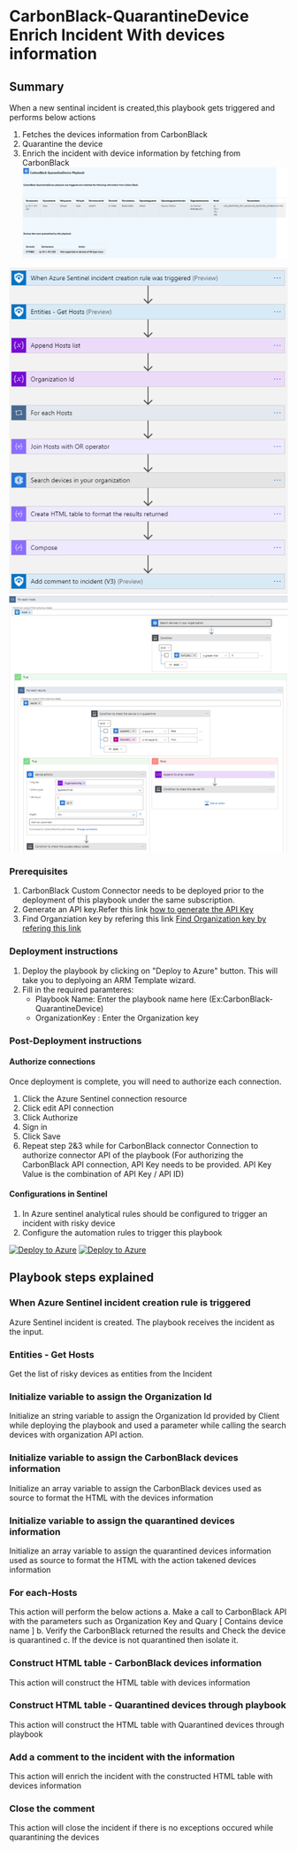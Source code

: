 # CarbonBlack-QuarantineDevice Enrich Incident With devices information
 ## Summary
 When a new sentinal incident is created,this playbook gets triggered and performs below actions
 1. Fetches the devices information from CarbonBlack
 2. Quarantine the device
 3. Enrich the incident with device information by fetching from CarbonBlack<br>
    ![CarbonBlack-Enrich Incident With devices information](./images/Incident_Comment.png)


![CarbonBlack-Enrich Incident With devices information](./images/designerOverviewLight1.png)<br>
![CarbonBlack-Enrich Incident With devices information](./images/designerOverviewLight2.png)

### Prerequisites 
1. CarbonBlack Custom Connector needs to be deployed prior to the deployment of this playbook under the same subscription.
2. Generate an API key.Refer this link [ how to generate the API Key](https://developer.carbonblack.com/reference/carbon-black-cloud/authentication/#creating-an-api-key)
3. Find Organziation key by refering this link [ Find Organization key by refering this link ](https://developer.carbonblack.com/reference/carbon-black-cloud/authentication/#creating-an-api-key)
### Deployment instructions 
1. Deploy the playbook by clicking on "Deploy to Azure" button. This will take you to deplyoing an ARM Template wizard.
2. Fill in the required paramteres:
    * Playbook Name: Enter the playbook name here (Ex:CarbonBlack-QuarantineDevice)
    * OrganizationKey : Enter the Organization key
    
### Post-Deployment instructions 
#### Authorize connections
Once deployment is complete, you will need to authorize each connection.
1.	Click the Azure Sentinel connection resource
2.	Click edit API connection
3.	Click Authorize
4.	Sign in
5.	Click Save
6.	Repeat step 2&3 while for CarbonBlack connector Connection to authorize connector API of the playbook (For authorizing the CarbonBlack API connection, API Key needs to be provided. API Key Value is the combination of API Key / API ID)
#### Configurations in Sentinel
1. In Azure sentinel analytical rules should be configured to trigger an incident with risky device 
2. Configure the automation rules to trigger this playbook

[![Deploy to Azure](https://aka.ms/deploytoazurebutton)](https://portal.azure.com/#create/Microsoft.Template/uri/https%3A%2F%2Fraw.githubusercontent.com%2FAzure%2FAzure-Sentinel%2Fmaster%2FPlaybooks%2FCarbonBlack%2FPlaybooks%2FCarbonBlack-QuarantineDevice%2Fazuredeploy.json) [![Deploy to Azure](https://aka.ms/deploytoazuregovbutton)](https://portal.azure.us/#create/Microsoft.Template/uri/https%3A%2F%2Fraw.githubusercontent.com%2FAzure%2FAzure-Sentinel%2Fmaster%2FPlaybooks%2FCarbonBlack%2FPlaybooks%2FCarbonBlack-QuarantineDevice%2Fazuredeploy.json)

## Playbook steps explained

### When Azure Sentinel incident creation rule is triggered
Azure Sentinel incident is created. The playbook receives the incident as the input.

### Entities - Get Hosts
Get the list of risky devices as entities from the Incident

### Initialize variable to assign the Organization Id
Initialize an string variable to assign the Organization Id provided by Client while deploying the playbook and used a parameter while calling the search devices with organization API action.

### Initialize variable to assign the CarbonBlack devices information
Initialize an array variable to assign the CarbonBlack devices used as source to format the HTML with the devices information

### Initialize variable to assign the quarantined devices information
Initialize an array variable to assign the quarantined devices information used as source to format the HTML with the action takened devices information

### For each-Hosts
This action will perform the below actions
 a. Make a call to CarbonBlack API with the parameters such as Organization Key and Quary [ Contains device name ]
 b. Verify the CarbonBlack returned the results and Check the device is quarantined
 c. If the device is not quarantined then isolate it.

### Construct HTML table - CarbonBlack devices information
This action will construct the HTML table with devices information

### Construct HTML table - Quarantined devices through playbook
This action will construct the HTML table with Quarantined devices through playbook

### Add a comment to the incident with the information
This action will enrich the incident with the constructed HTML table with devices information

### Close the comment
This action will close the incident if there is no exceptions occured while quarantining the devices
